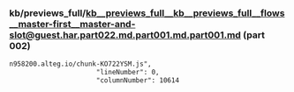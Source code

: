 ### kb/previews_full/kb__previews_full__kb__previews_full__flows__master-first__master-and-slot@guest.har.part022.md.part001.md.part001.md (part 002)

```md
n958200.alteg.io/chunk-KO722YSM.js",
                      "lineNumber": 0,
                      "columnNumber": 10614
       
```

```
